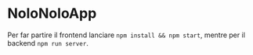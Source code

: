 # NoloNoloApp
Per far partire il frontend lanciare `npm install && npm start`, mentre per il backend `npm run server`.
